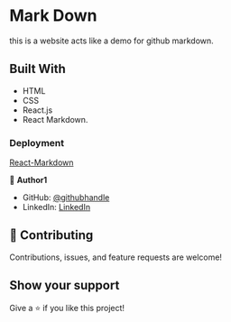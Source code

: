 # Mark Down
this is a website acts like a demo for github markdown.

## Built With

- HTML
- CSS
- React.js
- React Markdown.

### Deployment
[React-Markdown](https://tiny-salamander-d87f32.netlify.app/)

👤 **Author1**

- GitHub: [@githubhandle](https://github.com/Mhamad-Raad/)
- LinkedIn: [LinkedIn](https://www.linkedin.com/in/mhamad-raad/)

## 🤝 Contributing

Contributions, issues, and feature requests are welcome!

## Show your support
Give a ⭐️ if you like this project!

